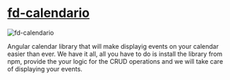 # [fd-calendario](https://www.npmjs.com/package/fd-calendario)

![fd-calendario]('../images/calendario.PNG')

Angular calendar library that will make displayig events on your calendar easier than ever. We have it all, all you have to do is install the library from npm, provide the your logic for the CRUD operations and we will take care of displaying your events.

